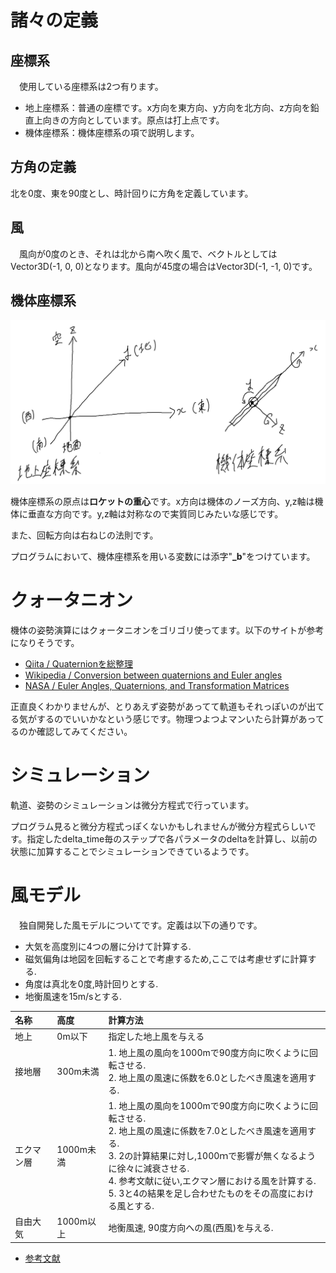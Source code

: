 # 諸々の定義
## 座標系
　使用している座標系は2つ有ります。
  - 地上座標系：普通の座標です。x方向を東方向、y方向を北方向、z方向を鉛直上向きの方向としています。原点は打上点です。
  - 機体座標系：機体座標系の項で説明します。

## 方角の定義
  北を0度、東を90度とし、時計回りに方角を定義しています。

## 風
　風向が0度のとき、それは北から南へ吹く風で、ベクトルとしてはVector3D(-1, 0, 0)となります。風向が45度の場合はVector3D(-1, -1, 0)です。

## 機体座標系
  ![](body_coordinate.png)
  
  機体座標系の原点は**ロケットの重心**です。x方向は機体のノーズ方向、y,z軸は機体に垂直な方向です。y,z軸は対称なので実質同じみたいな感じです。

  また、回転方向は右ねじの法則です。

  プログラムにおいて、機体座標系を用いる変数には添字"**_b**"をつけています。

# クォータニオン
  機体の姿勢演算にはクォータニオンをゴリゴリ使ってます。以下のサイトが参考になりそうです。
  - [Qiita / Quaternionを総整理](https://qiita.com/drken/items/0639cf34cce14e8d58a5)
  - [Wikipedia / Conversion between quaternions and Euler angles](https://en.wikipedia.org/wiki/Conversion_between_quaternions_and_Euler_angles)
  - [NASA / Euler Angles, Quaternions, and Transformation Matrices](https://ntrs.nasa.gov/archive/nasa/casi.ntrs.nasa.gov/19770024290.pdf)

  正直良くわかりませんが、とりあえず姿勢があってて軌道もそれっぽいのが出てる気がするのでいいかなという感じです。物理つよつよマンいたら計算があってるのか確認してみてください。

# シミュレーション
軌道、姿勢のシミュレーションは微分方程式で行っています。

プログラム見ると微分方程式っぽくないかもしれませんが微分方程式らしいです。指定したdelta_time毎のステップで各パラメータのdeltaを計算し、以前の状態に加算することでシミュレーションできているようです。

# 風モデル
　独自開発した風モデルについてです。定義は以下の通りです。

- 大気を高度別に4つの層に分けて計算する.
- 磁気偏角は地図を回転することで考慮するため,ここでは考慮せずに計算する.
- 角度は真北を0度,時計回りとする.
- 地衡風速を15m/sとする.

|名称|高度|計算方法|
|:-----------|:------|:------|
|地上|0m以下|指定した地上風を与える|
|接地層|300m未満|1. 地上風の風向を1000mで90度方向に吹くように回転させる.<br>2. 地上風の風速に係数を6.0としたべき風速を適用する.|
|エクマン層|1000m未満|1. 地上風の風向を1000mで90度方向に吹くように回転させる.<br>2. 地上風の風速に係数を7.0としたべき風速を適用する.<br>3. 2の計算結果に対し,1000ｍで影響が無くなるように徐々に減衰させる.<br>4. 参考文献に従い,エクマン層における風を計算する.<br>5. 3と4の結果を足し合わせたものをその高度における風とする.|
|自由大気|1000m以上|地衡風速, 90度方向への風(西風)を与える.|

- [参考文献](http://kishou.u-gakugei.ac.jp/graduate/local/doc04.pdf)
